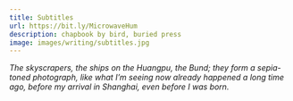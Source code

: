 ```yaml
---
title: Subtitles
url: https://bit.ly/MicrowaveHum
description: chapbook by bird, buried press
image: images/writing/subtitles.jpg
---
```

_The skyscrapers, the ships on the Huangpu, the Bund; they form a sepia-toned photograph, like what I’m seeing now already happened a long time ago, before my arrival in Shanghai, even before I was born._